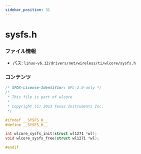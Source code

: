 ```yaml
---
sidebar_position: 31
---
```

# sysfs.h

### ファイル情報

- パス: `linux-v6.12/drivers/net/wireless/ti/wlcore/sysfs.h`

### コンテンツ

```h
/* SPDX-License-Identifier: GPL-2.0-only */
/*
 * This file is part of wlcore
 *
 * Copyright (C) 2013 Texas Instruments Inc.
 */

#ifndef __SYSFS_H__
#define __SYSFS_H__

int wlcore_sysfs_init(struct wl1271 *wl);
void wlcore_sysfs_free(struct wl1271 *wl);

#endif

```
